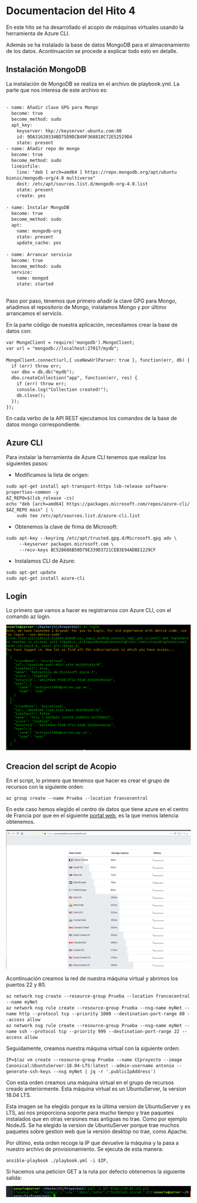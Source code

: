# Documentacion del Hito 4

En este hito se ha desarrollado el acopio de máquinas virtuales usando la herramienta de Azure CLI.

Además se ha instalado la base de datos MongoDB para el almacenamiento de los datos. Acontinuación se procede a explicar todo esto en detalle.

## Instalación MongoDB

La instalación de MongoDB se realiza en el archivo de playbook.yml. La parte que nos interesa de este archivo es:

```

- name: Añadir clave GPG para Mongo
  become: true
  become_method: sudo
  apt_key:
    keyserver: hkp://keyserver.ubuntu.com:80
    id: 9DA31620334BD75D9DCB49F368818C72E52529D4
    state: present
- name: Añadir repo de mongo
  become: true
  become_method: sudo
  lineinfile:
    line: "deb [ arch=amd64 ] https://repo.mongodb.org/apt/ubuntu bionic/mongodb-org/4.0 multiverse"
    dest: /etc/apt/sources.list.d/mongodb-org-4.0.list
    state: present
    create: yes

- name: Instalar MongoDB
  become: true
  become_method: sudo
  apt:
    name: mongodb-org
    state: present
    update_cache: yes

- name: Arrancar servicio
  become: true
  become_method: sudo
  service:
    name: mongod
    state: started


```

Paso por paso, tenemos que primero añadir la clave GPG para Mongo, añadimos el repositorio de Mongo, instalamos Mongo y por último arrancamos el servicio.

En la parte código de nuestra aplicación, necesitamos crear la base de datos con:


```
var MongoClient = require('mongodb').MongoClient;
var url = "mongodb://localhost:27017/mydb";

MongoClient.connect(url,{ useNewUrlParser: true }, function(err, db) {
  if (err) throw err;
  var dbo = db.db("mydb");
  dbo.createCollection("app", function(err, res) {
    if (err) throw err;
    console.log("Collection created!");
    db.close();
  });
});

```
En cada verbo de la API REST ejecutamos los comandos de la base de datos mongo correspondiente.

## Azure CLI


Para instalar la herramienta de Azure CLI tenemos que realizar los siguientes pasos:

* Modificamos la lista de origen:

```
sudo apt-get install apt-transport-https lsb-release software-properties-common -y
AZ_REPO=$(lsb_release -cs)
echo "deb [arch=amd64] https://packages.microsoft.com/repos/azure-cli/ $AZ_REPO main" | \
    sudo tee /etc/apt/sources.list.d/azure-cli.list

```

* Obtenemos la clave de firma de Microsoft:

```
sudo apt-key --keyring /etc/apt/trusted.gpg.d/Microsoft.gpg adv \
     --keyserver packages.microsoft.com \
     --recv-keys BC528686B50D79E339D3721CEB3E94ADBE1229CF
```

* Instalamos CLI de Azure:

```
sudo apt-get update
sudo apt-get install azure-cli

```

## Login

Lo primero que vamos a hacer es registrarnos con Azure CLI, con el comando az login.

![alt text](./img/login.png)

## Creacion del script de Acopio

En el script, lo primero que tenemos que hacer es crear el grupo de recursos con la siguiente orden:

```
az group create --name Prueba --location francecentral

```
En este caso hemos elegido el centro de datos que tiene azure en el centro de Francia por que en el siguiente [portal web](https://azurespeedtest.azurewebsites.net/), es la que menos latencia obtenemos.

![alt text](./img/rendimiento.png)

Acontinuación creamos la red de nuestra máquina virtual y abrimos los puertos 22 y 80.

```
az network nsg create --resource-group Prueba --location francecentral --name myNet
az network nsg rule create --resource-group Prueba --nsg-name myNet --name http --protocol tcp --priority 1000 --destination-port-range 80 --access allow
az network nsg rule create --resource-group Prueba --nsg-name myNet --name ssh --protocol tcp --priority 999 --destination-port-range 22 --access allow

```

Seguidamente, creamos nuestra máquina virtual con la siguiente orden:

```
IP=$(az vm create --resource-group Prueba --name CCproyecto --image Canonical:UbuntuServer:18.04-LTS:latest --admin-username antonio --generate-ssh-keys --nsg myNet | jq -r '.publicIpAddress')

```
Con esta orden creamos una máquina virtual en el grupo de recursos creado anteriormente. Esta máquina virtual es un UbuntuServer, la version 18.04 LTS.

Esta imagen se ha elegido porque es la última version de UbuntuServer y es LTS, así nos proporciona soporte para mucho tiempo y trae paquetes instalados que en otras versiones mas antiguas no trae. Como por ejemplo NodeJS. Se ha elegido la version de UbuntuServer porque trae muchos paquetes sobre gestion web que la versión desktop no trae, como Apache.

Por último, esta orden recoge la IP que devuelve la máquina y la pasa a nuestro archivo de provisionamiento. Se ejecuta de esta manera:

```
ansible-playbook ./playbook.yml -i $IP,

```
Si hacemos una peticion GET a la ruta por defecto obtenemos la siguiente salida:

![alt text](./img/salida.png)
